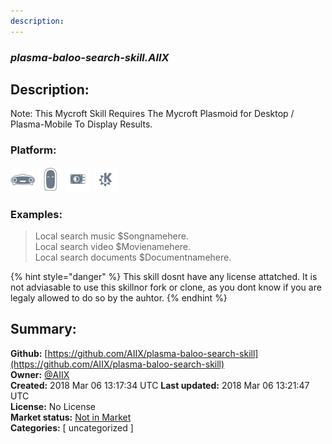 ```yaml
---
description: 
---
```


### _plasma-baloo-search-skill.AIIX_  
## Description:  
Note: This Mycroft Skill Requires The Mycroft Plasmoid for Desktop / Plasma-Mobile To Display Results.  
  
### Platform:  
 ![Mark I](../.gitbook/assets/mark-1-icon.png)  ![Mark II](../.gitbook/assets/mark-2-icon.png)  ![Picroft](../.gitbook/assets/picroft-icon.png)  ![plasmoid](../.gitbook/assets/kde.png)   
### Examples:  
> Local search music $Songnamehere.  
> Local search video $Movienamehere.  
> Local search documents $Documentnamehere.  
  
{% hint style="danger" %}
This skill dosnt have any license attatched. It is not adviasable to use this skillnor fork or clone, as you dont know if you are legaly allowed to do so by the auhtor.
{% endhint %}
  
## Summary:  
**Github:** [https://github.com/AIIX/plasma-baloo-search-skill](https://github.com/AIIX/plasma-baloo-search-skill)  
**Owner:** [@AIIX](https://github.com/AIIX)  
**Created:** 2018 Mar 06 13:17:34 UTC  **Last updated:** 2018 Mar 06 13:21:47 UTC  
**License:** No License  
**Market status:** [Not in Market](https://market.mycroft.ai/skill/)  
**Categories:** [ uncategorized ]   
